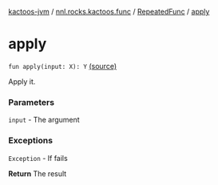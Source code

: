 [kactoos-jvm](../../index.md) / [nnl.rocks.kactoos.func](../index.md) / [RepeatedFunc](index.md) / [apply](.)

# apply

`fun apply(input: X): Y` [(source)](https://github.com/neonailol/kactoos/blob/master/kactoos-jvm/src/main/kotlin/nnl/rocks/kactoos/func/RepeatedFunc.kt#L39)

Apply it.

### Parameters

`input` - The argument

### Exceptions

`Exception` - If fails

**Return**
The result

